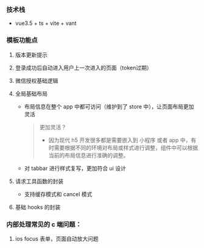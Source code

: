 ### 技术栈

- vue3.5 + ts + vite + vant

### 模板功能点

1. 版本更新提示

2. 登录成功后自动进入用户上一次进入的页面（token过期）

3. 微信授权基础逻辑

4. 全局基础布局

   - 布局信息在整个 app 中都可访问（维护到了 store 中），让页面布局更加灵活

     > 更加灵活？
     >
     > - 因为现代 h5 开发很多都是需要嵌入到 小程序 或者 app 中，有时需要根据不同的环境对布局或样式进行调整，组件中可以根据当前的布局信息进行准确的调整。

   - 对 tabbar 进行样式复写，更加符合 ui 设计

5. 请求工具函数的封装

   - 支持缓存模式和 cancel 模式

6. 基础 hooks 的封装

### 内部处理常见的 c 端问题：

1. ios focus 表单，页面自动放大问题
